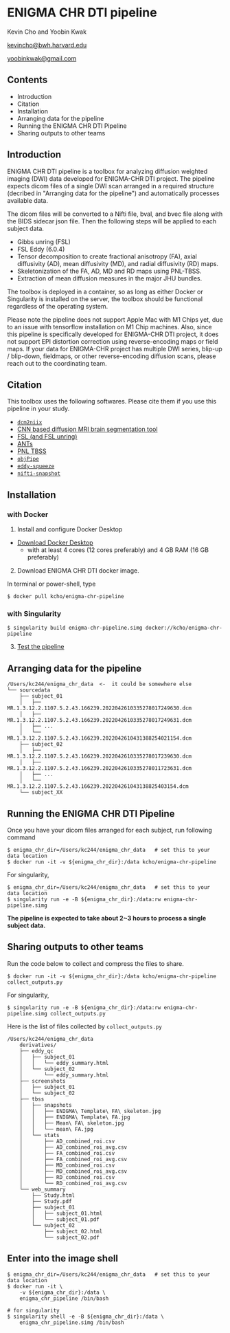 # ENIGMA CHR DTI pipeline

Kevin Cho and Yoobin Kwak

kevincho@bwh.harvard.edu

yoobinkwak@gmail.com


## Contents
- Introduction
- Citation
- Installation
- Arranging data for the pipeline
- Running the ENIGMA CHR DTI Pipeline
- Sharing outputs to other teams


## Introduction

ENIGMA CHR DTI pipeline is a toolbox for analyzing diffusion weighted imaging (DWI) data developed for ENIGMA-CHR DTI project. The pipeline expects dicom files of a single DWI scan arranged in a required structure (decribed in "Arranging data for the pipeline") and automatically processes available data.

The dicom files will be converted to a Nifti file, bval, and bvec file along with the BIDS sidecar json file. Then the following steps will be applied to each subject data.
- Gibbs unring (FSL)
- FSL Eddy (6.0.4)
- Tensor decomposition to create fractional anisotropy (FA), axial diffusivity (AD), mean diffusivity (MD), and radial diffusivity (RD) maps.
- Skeletonization of the FA, AD, MD and RD maps using PNL-TBSS.
- Extraction of mean diffusion measures in the major JHU bundles.

The toolbox is deployed in a container, so as long as either Docker or Singularity is installed on the server, the toolbox should be functional regardless of the operating system. 


Please note the pipeline does not support Apple Mac with M1 Chips yet, due to an issue with tensorflow installation on M1 Chip machines. Also, since this pipeline is specifically developed for ENIGMA-CHR DTI project, it does not support EPI distortion correction using reverse-encoding maps or field maps. If your data for ENIGMA-CHR project has multiple DWI series, blip-up / blip-down, fieldmaps, or other reverse-encoding diffusion scans, please reach out to the coordinating team.


## Citation

This toolbox uses the following softwares. Please cite them if you use this pipeline in your study.

- [`dcm2niix`](https://github.com/rordenlab/dcm2niix)
- [CNN based diffusion MRI brain segmentation tool](https://github.com/pnlbwh/CNN-Diffusion-MRIBrain-Segmentation)
- [FSL (and FSL unring)](https://fsl.fmrib.ox.ac.uk/)
- [ANTs](https://github.com/ANTsX/ANTs)
- [PNL TBSS](https://github.com/pnlbwh/TBSS)
- [`objPipe`](https://github.com/kcho/objPipe)
- [`eddy-squeeze`](https://github.com/pnlbwh/eddy-squeeze)
- [`nifti-snapshot`](https://github.com/pnlbwh/nifti-snapshot)



## Installation

### with Docker
1. Install and configure Docker Desktop

- [Download Docker Desktop](https://www.docker.com/products/docker-desktop/)
    - with at least 4 cores (12 cores preferably) and 4 GB RAM (16 GB preferably)


2. Download ENIGMA CHR DTI docker image.

In terminal or power-shell, type
```
$ docker pull kcho/enigma-chr-pipeline
```


### with Singularity
```
$ singularity build enigma-chr-pipeline.simg docker://kcho/enigma-chr-pipeline
```


3. [Test the pipeline](how_to_test_pipeline.md)


## Arranging data for the pipeline

```
/Users/kc244/enigma_chr_data  <-  it could be somewhere else
└── sourcedata
    ├── subject_01
    │   ├── MR.1.3.12.2.1107.5.2.43.166239.2022042610335278017249630.dcm
    │   ├── MR.1.3.12.2.1107.5.2.43.166239.2022042610335278017249631.dcm
    │   ├── ...
    │   └── MR.1.3.12.2.1107.5.2.43.166239.2022042610431388254021154.dcm
    ├── subject_02
    │   ├── MR.1.3.12.2.1107.5.2.43.166239.2022042610335278017239630.dcm
    │   ├── MR.1.3.12.2.1107.5.2.43.166239.2022042610335278011723631.dcm
    │   ├── ...
    │   └── MR.1.3.12.2.1107.5.2.43.166239.202204261043138825403154.dcm
    └── subject_XX
```



## Running the ENIGMA CHR DTI Pipeline

Once you have your dicom files arranged for each subject, run following command

```
$ enigma_chr_dir=/Users/kc244/enigma_chr_data   # set this to your data location
$ docker run -it -v ${enigma_chr_dir}:/data kcho/enigma-chr-pipeline
```

For singularity,
```
$ enigma_chr_dir=/Users/kc244/enigma_chr_data   # set this to your data location
$ singularity run -e -B ${enigma_chr_dir}:/data:rw enigma-chr-pipeline.simg
```

**The pipeline is expected to take about 2~3 hours to process a single subject data.**


## Sharing outputs to other teams

Run the code below to collect and compress the files to share.
```
$ docker run -it -v ${enigma_chr_dir}:/data kcho/enigma-chr-pipeline collect_outputs.py
```

For singularity,
```
$ singularity run -e -B ${enigma_chr_dir}:/data:rw enigma-chr-pipeline.simg collect_outputs.py
```

Here is the list of files collected by `collect_outputs.py`

```
/Users/kc244/enigma_chr_data
    derivatives/
    ├── eddy_qc
    │   ├── subject_01
    │   │   └── eddy_summary.html
    │   └── subject_02
    │       └── eddy_summary.html
    ├── screenshots
    │   ├── subject_01
    │   └── subject_02
    ├── tbss
    │   ├── snapshots
    │   │   ├── ENIGMA\ Template\ FA\ skeleton.jpg
    │   │   ├── ENIGMA\ Template\ FA.jpg
    │   │   ├── Mean\ FA\ skeleton.jpg
    │   │   └── mean\ FA.jpg
    │   └── stats
    │       ├── AD_combined_roi.csv
    │       ├── AD_combined_roi_avg.csv
    │       ├── FA_combined_roi.csv
    │       ├── FA_combined_roi_avg.csv
    │       ├── MD_combined_roi.csv
    │       ├── MD_combined_roi_avg.csv
    │       ├── RD_combined_roi.csv
    │       └── RD_combined_roi_avg.csv
    └── web_summary
        ├── Study.html
        ├── Study.pdf
        ├── subject_01
        │   ├── subject_01.html
        │   └── subject_01.pdf
        └── subject_02
            ├── subject_02.html
            └── subject_02.pdf
```


## Enter into the image shell

```
$ enigma_chr_dir=/Users/kc244/enigma_chr_data   # set this to your data location
$ docker run -it \
    -v ${enigma_chr_dir}:/data \
    enigma_chr_pipeline /bin/bash

# for singularity
$ singularity shell -e -B ${enigma_chr_dir}:/data \
    enigma_chr_pipeline.simg /bin/bash
```

